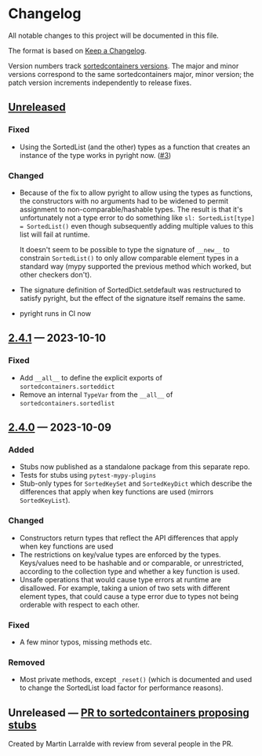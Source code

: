 # Changelog

All notable changes to this project will be documented in this file.

The format is based on [Keep a Changelog](https://keepachangelog.com/en/1.0.0/).

Version numbers track
[sortedcontainers versions](https://github.com/grantjenks/python-sortedcontainers/blob/master/HISTORY.rst).
The major and minor versions correspond to the same sortedcontainers major,
minor version; the patch version increments independently to release fixes.

## [Unreleased]

### Fixed

- Using the SortedList (and the other) types as a function that creates an
  instance of the type works in pyright now.
  ([#3](https://github.com/h4l/sortedcontainers-stubs/issues/3))

### Changed

- Because of the fix to allow pyright to allow using the types as functions, the
  constructors with no arguments had to be widened to permit assignment to
  non-comparable/hashable types. The result is that it's unfortunately not a
  type error to do something like `sl: SortedList[type] = SortedList()` even
  though subsequently adding multiple values to this list will fail at runtime.

  It doesn't seem to be possible to type the signature of `__new__` to constrain
  `SortedList()` to only allow comparable element types in a standard way (mypy
  supported the previous method which worked, but other checkers don't).

- The signature definition of SortedDict.setdefault was restructured to satisfy
  pyright, but the effect of the signature itself remains the same.

- pyright runs in CI now

## [2.4.1] — 2023-10-10

### Fixed

- Add `__all__` to define the explicit exports of `sortedcontainers.sorteddict`
- Remove an internal `TypeVar` from the `__all__` of
  `sortedcontainers.sortedlist`

## [2.4.0] — 2023-10-09

### Added

- Stubs now published as a standalone package from this separate repo.
- Tests for stubs using `pytest-mypy-plugins`
- Stub-only types for `SortedKeySet` and `SortedKeyDict` which describe the
  differences that apply when key functions are used (mirrors `SortedKeyList`).

### Changed

- Constructors return types that reflect the API differences that apply when key
  functions are used
- The restrictions on key/value types are enforced by the types. Keys/values
  need to be hashable and or comparable, or unrestricted, according to the
  collection type and whether a key function is used.
- Unsafe operations that would cause type errors at runtime are disallowed. For
  example, taking a union of two sets with different element types, that could
  cause a type error due to types not being orderable with respect to each
  other.

### Fixed

- A few minor typos, missing methods etc.

### Removed

- Most private methods, except `_reset()` (which is documented and used to
  change the SortedList load factor for performance reasons).

## Unreleased — [PR to sortedcontainers proposing stubs]

[PR to sortedcontainers proposing stubs]:
  https://github.com/grantjenks/python-sortedcontainers/pull/107

Created by Martin Larralde with review from several people in the PR.

[unreleased]:
  https://github.com/h4l/sortedcontainers-stubs/compare/v2.4.1...HEAD
[2.4.1]: https://github.com/h4l/sortedcontainers-stubs/compare/v2.4.0...2.4.1
[2.4.0]: https://github.com/h4l/sortedcontainers-stubs/releases/tag/v2.4.0
